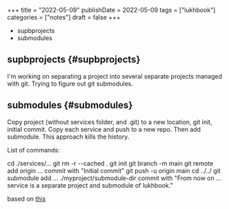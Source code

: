 +++
title = "2022-05-09"
publishDate = 2022-05-09
tags = ["lukhbook"]
categories = ["notes"]
draft = false
+++

-   supbprojects
-   submodules

<!--more-->


## supbprojects {#supbprojects}

I'm working on separating a project into several separate projects managed with git.
Trying to figure out git submodules.


## submodules {#submodules}

Copy project (without services folder, and .git) to a new location, git init, initial commit.
Copy each service and push to a new repo.
Then add submodule.
This approach kills the history.

List of commands:

cd ./services/...
git rm -r --cached .
git init
git branch -m main
git remote add origin ...
commit with "Initial commit"
git push -u origin main
cd ../../
git submodule add ...  ./myproject/submodule-dir
commit with "From now on ... service is a separate project and submodule of lukhbook."

based on [this](https://stackoverflow.com/questions/36386667/how-to-make-an-existing-directory-within-a-git-repository-a-git-submodule)